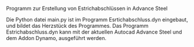 Programm zur Erstellung von Estrichabschlüssen in Advance Steel

Die Python datei main.py ist im Programm Esrtichabschluss.dyn eingebaut, und bildet das Herzstück des Programmes.
Das Programm Estrichabschluss.dyn kann mit der aktuellen Autocad Advance Steel und dem Addon Dynamo, ausgeführt werden.


